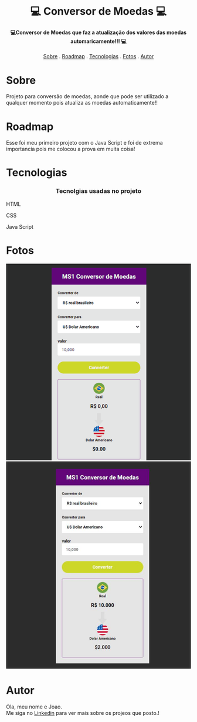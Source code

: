 <h1 align="center">
  💻 Conversor de Moedas 💻
</h1>

<h4 align="center">
  💻Conversor de Moedas que faz a atualização dos valores das moedas automaricamente!!! 💻
</h4>

<p align="center">   
   <a href="#sobre">Sobre</a> .
   <a href="#roadmap">Roadmap</a> .
   <a href="#tecnologias">Tecnologias</a> .
   <a href="#fotos">Fotos</a> . 
   <a href="#autor">Autor</a>
 </p>


   
 # Sobre 
     
     
   <p> Projeto para conversão de moedas, aonde que pode ser utilizado a qualquer momento pois atualiza as moedas automaticamente!!</p>
   
   
   
   
   
   # Roadmap 
   
   <p> Esse foi meu primeiro projeto com o Java Script e foi de extrema importancia pois me colocou a prova em muita coisa! </p>
   
   
   # Tecnologias 
   <h3 align="center"> Tecnolgias usadas no projeto </h3>
  <p>HTML</p>
  <p>CSS</p>
  <p>Java Script</p>
   
   
   # Fotos 
   
   <img src="./IMG/conver readme.gif">
   <img src="./IMG/conversor readmE.JPG">
   
   # Autor 
   <p>Ola, meu nome e Joao. <br> Me siga no <a href="https://www.linkedin.com/in/joao-soares-339642215/" target="_blank">Linkedin</a> para ver mais sobre os projeos que posto.!</p>

